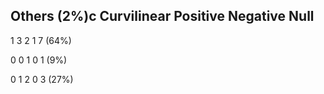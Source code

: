 ## Others (2%)c Curvilinear Positive Negative Null

1 3 2 1 7 (64%)

0 0 1 0 1 (9%)

0 1 2 0 3 (27%)